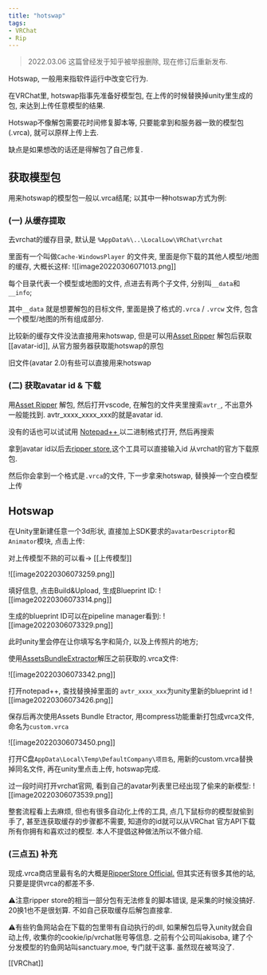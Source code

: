 ```yaml
---
title: "hotswap"
tags:
- VRChat
- Rip
---
```


> 2022.03.06 这篇曾经发于知乎被举报删除, 现在修订后重新发布.

Hotswap, 一般用来指软件运行中改变它行为. 

在VRChat里, hotswap指事先准备好模型包, 在上传的时候替换掉unity里生成的包, 来达到上传任意模型的结果.

Hotswap不像解包需要花时间修复脚本等, 只要能拿到和服务器一致的模型包(.vrca), 就可以原样上传上去. 

缺点是如果想改的话还是得解包了自己修复.

## 获取模型包

用来hotswap的模型包一般以.vrca结尾; 以其中一种hotswap方式为例:

### (一) 从缓存提取

去vrchat的缓存目录, 默认是 `%AppData%\..\LocalLow\VRChat\vrchat`

里面有一个叫做`Cache-WindowsPlayer` 的文件夹, 里面是你下载的其他人模型/地图的缓存, 大概长这样:
![[image20220306071013.png]]

每个目录代表一个模型或地图的文件, 点进去有两个子文件, 分别叫`__data`和`__info`;

其中`__data` 就是想要解包的目标文件, 里面是换了格式的`.vrca` / `.vrcw` 文件, 包含一个模型/地图的所有组成部分.

比较新的缓存文件没法直接用来hotswap, 但是可以用[Asset Ripper](https://link.zhihu.com/?target=https%3A//github.com/ds5678/AssetRipper) 解包后获取[[avatar-id]], 从官方服务器获取能hotswap的原包

旧文件(avatar 2.0)有些可以直接用来hotswap


### (二) 获取avatar id & 下载
用[Asset Ripper](https://link.zhihu.com/?target=https%3A//github.com/ds5678/AssetRipper) 解包, 然后打开vscode, 在解包的文件夹里搜索`avtr_`, 不出意外一般能找到. 
avtr_xxxx_xxxx_xxx的就是avatar id.

没有的话也可以试试用 [Notepad++ ](https://notepad-plus-plus.org/downloads/)以二进制格式打开, 然后再搜索

拿到avatar id以后去[ripper store](https://ripper.store/id-downloader),这个工具可以直接输入id 从vrchat的官方下载原包.

然后你会拿到一个格式是`.vrca`的文件, 下一步拿来hotswap, 替换掉一个空白模型上传 



## Hotswap
在Unity里新建任意一个3d形状, 直接加上SDK要求的`avatarDescriptor`和`Animator`模块, 点击上传:

对上传模型不熟的可以看→ [[上传模型]]

![[image20220306073259.png]]

填好信息, 点击Build&Upload, 生成Blueprint ID:
![[image20220306073314.png]]

生成的blueprint ID可以在pipeline manager看到:
![[image20220306073329.png]]

此时unity里会停在让你填写名字和简介, 以及上传照片的地方;

使用[AssetsBundleExtractor](https://link.zhihu.com/?target=https%3A//github.com/DerPopo/UABE/releases)解压之前获取的.vrca文件:

![[image20220306073342.png]]

打开notepad++, 查找替换掉里面的 `avtr_xxxx_xxx`为unity里新的blueprint id
![[image20220306073426.png]]

保存后再次使用Assets Bundle Etractor, 用compress功能重新打包成vrca文件, 命名为`custom.vrca`

![[image20220306073450.png]]

打开C盘`AppData\Local\Temp\DefaultCompany\项目名`, 用新的custom.vrca替换掉同名文件, 再在unity里点击上传, hotswap完成.

过一段时间打开vrchat官网, 看到自己的avatar列表里已经出现了偷来的新模型:
![[image20220306073539.png]]

整套流程看上去麻烦, 但也有很多自动化上传的工具, 点几下鼠标你的模型就偷到手了, 甚至连获取缓存的步骤都不需要, 知道你的id就可以从VRChat 官方API下载所有你拥有和喜欢过的模型. 本人不提倡这种做法所以不做介绍.




### (三点五) 补充

现成.vrca商店里最有名的大概是[RipperStore Official.](https://ripper.store/index)   但其实还有很多其他的站, 只要是提供vrca的都差不多.

⚠️注意ripper store的相当一部分包有无法修复的脚本错误, 是采集的时候没搞好. 20换1也不是很划算. 不如自己获取缓存后解包直接拿.

⚠️有些钓鱼网站会在下载的包里带有自动执行的dll, 如果解包后导入unity就会自动上传, 收集你的cookie/ip/vrchat账号等信息. 之前有个公司叫akisoba, 建了个分发模型的钓鱼网站叫sanctuary.moe, 专门就干这事. 虽然现在被骂没了.



[[VRChat]]